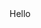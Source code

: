 <div id="header" align="center"
    <img src="fox GIF https://media1.giphy.com/media/xsE65jaPsUKUo/giphy.gif?cid=82a1493b6o093l1xffcf9krajchx58u9knrb4s6hyhv6beao&rid=giphy.gif&ct=g" width="100" />
</div>
Hello
